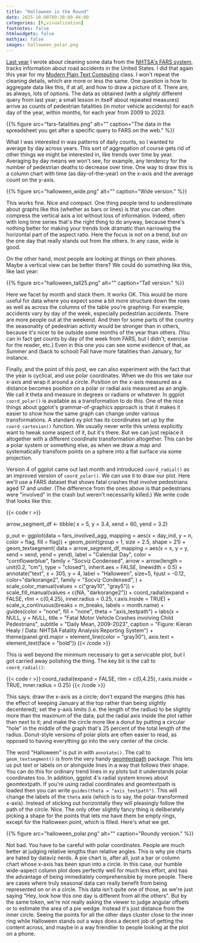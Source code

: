 ```yaml
---
title: "Halloween in the Round"
date: 2025-10-08T09:38:09-04:00
categories: [R,visualization]
footnotes: false
htmlwidgets: false
mathjax: false
images: halloween_polar.png
---
```



[Last year](https://kieranhealy.org/blog/archives/2024/10/12/halloween-data-cleaning/) I wrote about cleaning some data from the [NHTSA's FARS system](https://www.nhtsa.gov/research-data/fatality-analysis-reporting-system-fars), tracks information about road accidents in the United States. I did that again this year for my [Modern Plain Text Computing](https://mptc.io/) class. I won't repeat the cleaning details, which are more or less the same. One question is how to aggregate data like this, if at all, and how to draw a picture of it. There are, as always, lots of options. The data as obtained (with a _slightly_ different query from last year; a small lesson in itself about repeated measures) arrive as counts of pedestrian fatalities (in motor vehicle accidents) for each day of the year, within months, for each year from 2009 to 2023.

{{% figure src="fars-fatalities.png" alt="" caption="The data in the spreadsheet you get after a specific query to FARS on the web." %}}

What I was interested in was patterns of daily counts, so I wanted to average by day across years. This sort of aggregation  of course gets rid of other things we might be interested in, like trends over time by year. Averaging by day means we won't see, for example, any tendency for the number of pedestrian deaths to decrease over time. One way to draw this is a column chart with time (as day-of-the-year) on the x-axis and the average count on the y-axis. 

{{% figure src="halloween_wide.png" alt="" caption="Wide version." %}}

This works fine. Nice and compact. One thing people tend to underestimate about graphs like this (whether as bars or lines) is that you can often compress the vertical axis a lot without loss of information. Indeed, often with long time series that's the right thing to do anyway, because there's nothing better for making your trends look dramatic than narrowing the horizontal part of the aspect ratio. Here the focus is not on a trend, but on the one day that really stands out from the others. In any case, wide is good. 

On the other hand, most people are looking at things on their phones. Maybe a vertical view can be better there? We could do something like this, like last year:

{{% figure src="halloween_tall25.png" alt="" caption="Tall version." %}}

Here we facet by month and stack them. It works OK. This would be more useful for data where you expect some a bit more structure down the rows as well as across the columns of the table you're graphing. For example, accidents vary by day of the week, especially pedestrian accidents. There are more people out at the weekend. And then for some parts of the country the seasonality of pedestrian activity would be stronger than in others, because it's nicer to be outside some months of the year than others. (You can in fact get counts by day of the week from FARS, but I didn't; exercise for the reader, etc.) Even in this one you can see some evidence of that, as Summer and (back to school) Fall have more fatalities than January, for instance. 

Finally, and the point of this post, we can also experiment with the fact that the year is cyclical, and use polar coordinates. When we do this we take our x-axis and wrap it around a circle. Position on the x-axis measured as a distance becomes position on a polar or radial axis measured as an angle. We call it theta and measure in degrees or radians or whatever. In ggplot `coord_polar()` is available as a transformation to do this. One of the nice things about ggplot's grammar-of-graphics approach is that it makes it easier to show how the same graph can change under various transformations. A standard xy plot has its coordinates set up by the `coord_cartesian()` function. We usually never write this unless explicitly want to tweak some aspect of it, but it's there. But we can just replace it altogether with a different coordinate transformation altogether. This can be a polar system or something else, as when we draw a map and systematically transform points on a sphere into a flat surface via some projection. 

Version 4 of ggplot came out last month and introduced `coord_radial()` as an improved version of `coord_polar()`. We can use it to draw our plot. Here we'll use a FARS dataset that shows fatal crashes that involve pedestrians aged 17 and under. (The difference from the ones above is that pedestrians were "involved" in the crash but weren't necessarily killed.) We write code that looks like this:

{{< code r >}}

arrow_segment_df <- tibble(
  x = 5, y = 3.4, xend = 60, yend = 3.2)
  

p_out  <- ggplot(data = fars_involved_agg,
       mapping = aes(x = day_ind, y = n, color = flag, fill = flag)) +
    geom_point(group = 1, size = 2.5, shape = 21) +
    geom_textsegment(
      data = arrow_segment_df, 
      mapping = aes(x = x, y = y, xend = xend, yend = yend), 
      label = "Calendar Day", color = "cornflowerblue",
      family = "Socviz Condensed",
      arrow = arrow(length = unit(0.2, "cm"), type = "closed"), 
      inherit.aes = FALSE, linewidth = 0.5) + 
    annotate("text", x = 305, 
                y = 4, label = "Halloween", size=5, hjust = -0.12,
                color="darkorange2", family = "Socviz Condensed",
             ) + 
    scale_color_manual(values = c("gray10", "gray5")) +    
    scale_fill_manual(values = c(NA, "darkorange2")) + 
    coord_radial(expand = FALSE, rlim = c(0,4.25), inner.radius = 0.25, 
                 r.axis.inside = TRUE) + 
    scale_x_continuous(breaks = m_breaks, labels = month.name) +
    guides(color = "none", fill = "none", theta = "axis_textpath") + 
    labs(x = NULL,
         y = NULL,
         title = "Fatal Motor Vehicle Crashes involving Child Pedestrians",
         subtitle = "Daily Mean, 2009-2023",
         caption = "Figure: Kieran Healy / Data: NHTSA Fatality Analysis Reporting System") + 
  theme(panel.grid.major = element_line(color = "gray30"), 
        axis.text = element_text(face = "bold"))
{{< /code >}}


This is well beyond the minimum necessary to get a servicable plot, but I got carried away polishing the thing. The key bit is the call to `coord_radial()`:

{{< code r >}}
coord_radial(expand = FALSE, 
             rlim = c(0,4.25), 
             r.axis.inside = TRUE, 
             inner.radius = 0.25)
{{< /code >}}

This says: draw the x-axis as a circle; don't expand the margins (this has the effect of keeping January at the top rather than being slightly decentered); set the y-axis limits (i.e. the length of the radius) to be slightly more than the maximum of the data; put the radial axis inside the plot rather than next to it; and make the circle more like a donut by putting a circular "hole" in the middle of the graph that's 25 percent of the total length of the radius. Donut-style versions of polar plots are often easier to read, as opposed to having everything go into the very center of the circle. 

The word "Halloween" is put in with `annotate()`. The call to `geom_textsegment()` is from the very handy [geomtextpath](https://allancameron.github.io/geomtextpath/) package. This lets us put text or labels on or alongside lines in a way that follows their shape. You can do this for ordinary trend lines in xy plots but it understands polar coordinates too. In addition, ggplot 4's radial system knows about geomtextpath. If you're using radial coordinates and geomtextpath is loaded then you can write `guides(theta = "axis_textpath")`. This will change the labels of the `theta` axis (which is to say, the polar-transformed x-axis). Instead of sticking out horizontally they will pleasingly follow the path of the circle. Nice. The only other slightly fancy thing is deliberately picking a shape for the points that lets me have them be empty rings, except for the Halloween point, which is filled. Here's what we get.

{{% figure src="halloween_polar.png" alt="" caption="Roundy version." %}}

Not bad. You have to be careful with polar coordinates. People are much better at judging relative lengths than relative angles. This is why pie charts are hated by dataviz nerds. A pie chart is, after all, just a bar or column chart whose x-axis has been spun into a circle. In this case, our humble wide-aspect column plot does perfectly well for much less effort, and has the advantage of being immediately comprehensible by more people. There are cases where truly seasonal data can really benefit from being represented on or in a circle. This data isn't quite one of those, as we're just saying "Hey, look how this one day is different from all the others". But by the same token, we're not really asking the viewer to judge angular offsets or to estimate the area of a pie wedge. Instead it's just distance from the inner circle. Seeing the points for all the other days cluster close to the inner ring while Halloween stands out a ways does a decent job of getting the content across, and maybe in a way friendlier to people looking at the plot on a phone.  
